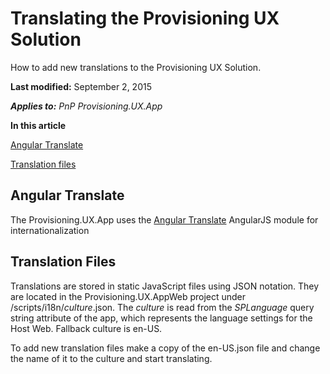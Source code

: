 # Translating the Provisioning UX Solution
How to add new translations to the Provisioning UX Solution.

 **Last modified:** September 2, 2015

 _**Applies to:** PnP Provisioning.UX.App_

 **In this article**

 [Angular Translate](#AngularTranslate)

 [Translation files](#Files)

## Angular Translate
<a name="AngularTranslate"> </a>

The Provisioning.UX.App uses the [Angular Translate](https://angular-translate.github.io/) AngularJS module for internationalization

## Translation Files
<a name="Files"> </a>
Translations are stored in static JavaScript files using JSON notation. They are located in the Provisioning.UX.AppWeb project under /scripts/i18n/_culture_.json. The _culture_ is read from the _SPLanguage_ query string attribute of the app, which represents the language settings for the Host Web. Fallback culture is en-US.

To add new translation files make a copy of the en-US.json file and change the name of it to the culture and start translating. 
